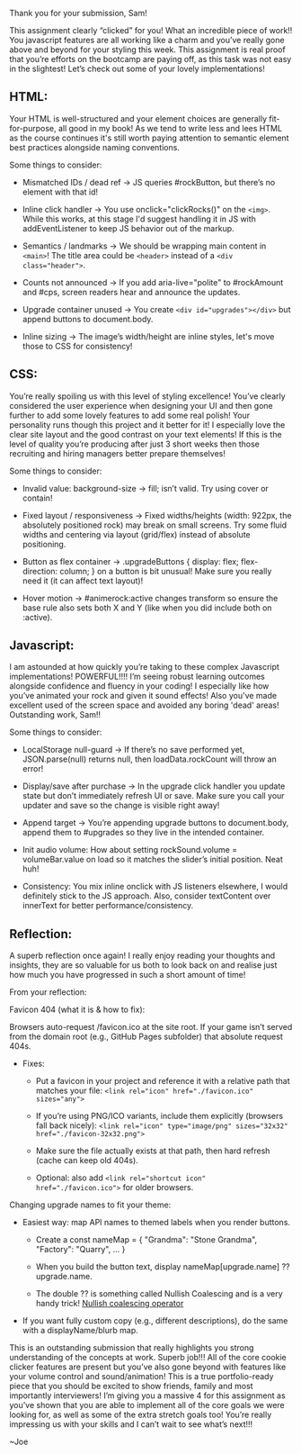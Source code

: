 Thank you for your submission, Sam!

This assignment clearly “clicked” for you! What an incredible piece of work!!
You javascript features are all working like a charm and you’ve really gone above and beyond for your styling this week.
This assignment is real proof that you’re efforts on the bootcamp are paying off, as this task was not easy in the slightest! Let’s check out some of your lovely implementations!

## HTML:

Your HTML is well-structured and your element choices are generally fit-for-purpose, all good in my book! As we tend to write less and lees HTML as the course continues it's still worth paying attention to semantic element best practices alongside naming conventions.

Some things to consider:

- Mismatched IDs / dead ref -> JS queries #rockButton, but there’s no element with that id!

- Inline click handler -> You use onclick="clickRocks()" on the `<img>`. While this works, at this stage I'd suggest handling it in JS with addEventListener to keep JS behavior out of the markup.

- Semantics / landmarks -> We should be wrapping main content in `<main>`! The title area could be `<header>` instead of a `<div class="header">`.

- Counts not announced -> If you add aria-live="polite" to #rockAmount and #cps, screen readers hear and announce the updates.

- Upgrade container unused -> You create `<div id="upgrades"></div>` but append buttons to document.body.

- Inline sizing -> The image’s width/height are inline styles, let's move those to CSS for consistency!


## CSS:

You’re really spoiling us with this level of styling excellence! You’ve clearly considered the user experience when designing your UI and then gone further to add some lovely features to add some real polish! Your personality runs though this project and it better for it! I especially love the clear site layout and the good contrast on your text elements!
If this is the level of quality you’re producing after just 3 short weeks then those recruiting and hiring managers better prepare themselves!

Some things to consider:

- Invalid value: background-size -> fill; isn’t valid. Try using cover or contain!

- Fixed layout / responsiveness -> Fixed widths/heights (width: 922px, the absolutely positioned rock) may break on small screens. Try some fluid widths and centering via layout (grid/flex) instead of absolute positioning.

- Button as flex container -> .upgradeButtons { display: flex; flex-direction: column; } on a button is bit unusual! Make sure you really need it (it can affect text layout)!

- Hover motion -> #animerock:active changes transform so ensure the base rule also sets both X and Y (like when you did include both on :active).

## Javascript:

I am astounded at how quickly you’re taking to these complex Javascript implementations! POWERFUL!!!! I’m seeing robust learning outcomes alongside confidence and fluency in your coding! I especially like how you’ve animated your rock and given it sound effects! Also you've made excellent used of the screen space and avoided any boring 'dead' areas! Outstanding work, Sam!!

Some things to consider:

- LocalStorage null-guard -> If there’s no save performed yet, JSON.parse(null) returns null, then loadData.rockCount will throw an error!

- Display/save after purchase -> In the upgrade click handler you update state but don’t immediately refresh UI or save. Make sure you call your updater and save so the change is visible right away!

- Append target -> You’re appending upgrade buttons to document.body, append them to #upgrades so they live in the intended container.

- Init audio volume: How about setting rockSound.volume = volumeBar.value on load so it matches the slider’s initial position. Neat huh!

- Consistency: You mix inline onclick with JS listeners elsewhere, I would definitely stick to the JS approach. Also, consider textContent over innerText for better performance/consistency.


## Reflection:

A superb reflection once again! I really enjoy reading your thoughts and insights, they are so valuable for us both to look back on and realise just how much you have progressed in such a short amount of time!

From your reflection:

Favicon 404 (what it is & how to fix):

Browsers auto-request /favicon.ico at the site root. If your game isn’t served from the domain root (e.g., GitHub Pages subfolder) that absolute request 404s.

- Fixes:

    - Put a favicon in your project and reference it with a relative path that matches your file:
    `<link rel="icon" href="./favicon.ico" sizes="any">`

    - If you’re using PNG/ICO variants, include them explicitly (browsers fall back nicely):
    `<link rel="icon" type="image/png" sizes="32x32" href="./favicon-32x32.png">`

    - Make sure the file actually exists at that path, then hard refresh (cache can keep old 404s).

    - Optional: also add `<link rel="shortcut icon" href="./favicon.ico">` for older browsers.

Changing upgrade names to fit your theme:

- Easiest way: map API names to themed labels when you render buttons.

    - Create a const nameMap = { "Grandma": "Stone Grandma", "Factory": "Quarry", ... }

    - When you build the button text, display nameMap[upgrade.name] ?? upgrade.name.

    - The double ?? is something called Nullish Coalescing and is a very handy trick! [Nullish coalescing operator](https://developer.mozilla.org/en-US/docs/Web/JavaScript/Reference/Operators/Nullish_coalescing)

- If you want fully custom copy (e.g., different descriptions), do the same with a displayName/blurb map.

This is an outstanding submission that really highlights you strong understanding of the concepts at work. Superb job!!!
All of the core cookie clicker features are present but you’ve also gone beyond with features like your volume control and sound/animation! This is a true portfolio-ready piece that you should be excited to show friends, family and most importantly interviewers!
I’m giving you a massive 4 for this assignment as you’ve shown that you are able to implement all of the core goals we were looking for, as well as some of the extra stretch goals too! You’re really impressing us with your skills and I can’t wait to see what’s next!!!

 ~Joe